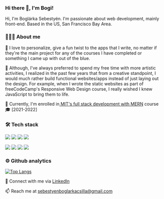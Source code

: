 ### Hi there 👋, I'm Bogi!
Hi, I'm Boglárka Sebestyén. I'm passionate about web development, mainly front-end. Based in the US, San Francisco Bay Area.


###  👩🏻‍💻 About me
💬 I love to personalize, give a fun twist to the apps that I write, no matter if they're the main project for any of the courses 
I have completed or something I came up with out of the blue. 

💬 Although, I've always preferred to spend my free time with more artistic activities, I realized in the past few years that from 
a creative standpoint, I would much rather build functional websites/apps instead of just laying out the design. 
For example, when I wrote the static websites as part of freeCodeCamp's Responsive Web Design course, I really wished I knew 
JavaScript to bring them to life. 

💬 Currently, I'm enrolled in[ MIT's full stack development with MERN](https://xpro.mit.edu/programs/program-v1:xPRO+PCCx+R1/) course 🎓 [2021-2022]
 
 
### 🛠 Tech stack
![](https://camo.githubusercontent.com/b1720e127ee280daab63f84b508b29abe2540b02f5f57675765ad07da1315241/68747470733a2f2f696d672e736869656c64732e696f2f62616467652f2d48544d4c352d3333333333333f7374796c653d666c6174266c6f676f3d48544d4c35)
![](https://camo.githubusercontent.com/c38a05ab57aea563f73ae6b4aad7f556faa734d4077a7b52a2081b41ce27da40/68747470733a2f2f696d672e736869656c64732e696f2f62616467652f2d4353532d3333333333333f7374796c653d666c6174266c6f676f3d43535333266c6f676f436f6c6f723d313537324236) 
![](https://camo.githubusercontent.com/848defb760c0adff4362c04283f254f633ea8eff177c1640b209429d0e3d7627/68747470733a2f2f696d672e736869656c64732e696f2f62616467652f2d4a6176615363726970742d3333333333333f7374796c653d666c6174266c6f676f3d6a617661736372697074)
![](https://camo.githubusercontent.com/b8f9baf34dfa59e5cf63be744777f8f01596535a4bcc1502df3cf39a71d41c23/68747470733a2f2f696d672e736869656c64732e696f2f62616467652f2d52656163742d3333333333333f7374796c653d666c6174266c6f676f3d7265616374)

![](https://camo.githubusercontent.com/441ef92f4ca6ed08f5179c92de1db983e255289755d138acddb23c503f54fc9c/68747470733a2f2f696d672e736869656c64732e696f2f62616467652f2d4e6f64652e6a732d3035313232413f7374796c653d666c6174266c6f676f3d6e6f64652e6a73)
![](https://camo.githubusercontent.com/3ea1c940cc08da19f16d17ca0c4704397dac1f12a1bb73f1174ae504c3e80a85/68747470733a2f2f696d672e736869656c64732e696f2f62616467652f2d4769742d3333333333333f7374796c653d666c6174266c6f676f3d676974)
![](https://camo.githubusercontent.com/544426317a6c6226b7f6b3367232378ea367aa5001a41da4f302a77f9959909f/68747470733a2f2f696d672e736869656c64732e696f2f62616467652f2d4769744875622d3333333333333f7374796c653d666c6174266c6f676f3d676974687562)
![](https://camo.githubusercontent.com/1ca4fca85fcdf590edd7002c02ded299502daa79309d0656859b69d55a1c1fa9/68747470733a2f2f696d672e736869656c64732e696f2f62616467652f2d56697375616c25323053747564696f253230436f64652d3035313232413f7374796c653d666c6174266c6f676f3d76697375616c2d73747564696f2d636f6465266c6f676f436f6c6f723d303037414343)


### ⚙️ Github analytics

[![Top Langs](https://github-readme-stats.vercel.app/api/top-langs/?username=boglarkasebestyen)](https://github.com/anuraghazra/github-readme-stats)

🤝 Connect with me via [LinkedIn](https://www.linkedin.com/in/boglarkasebestyen/) 

📫 Reach me at [sebestyenboglarkacsilla@gmail.com]()
